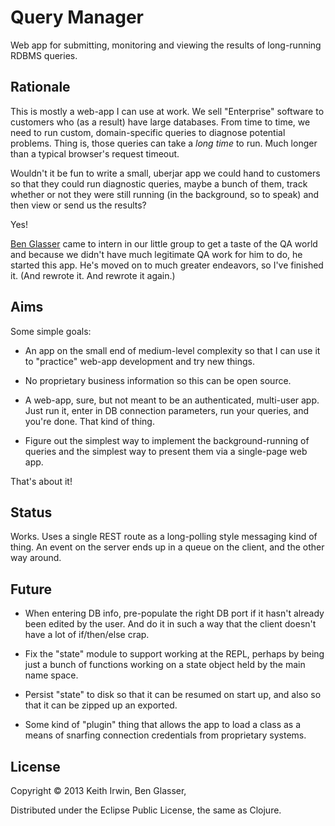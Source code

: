 # Query Manager

Web app for submitting, monitoring and viewing the results of
long-running RDBMS queries.

## Rationale

This is mostly a web-app I can use at work. We sell "Enterprise"
software to customers who (as a result) have large databases. From
time to time, we need to run custom, domain-specific queries to
diagnose potential problems. Thing is, those queries can take a _long
time_ to run. Much longer than a typical browser's request timeout.

Wouldn't it be fun to write a small, uberjar app we could hand to
customers so that they could run diagnostic queries, maybe a bunch of
them, track whether or not they were still running (in the background,
so to speak) and then view or send us the results?

Yes!

[Ben Glasser](https://github.com/BenGlasser) came to intern in our
little group to get a taste of the QA world and because we didn't have
much legitimate QA work for him to do, he started this app. He's moved
on to much greater endeavors, so I've finished it. (And rewrote
it. And rewrote it again.)

## Aims

Some simple goals:

 - An app on the small end of medium-level complexity so that I can
   use it to "practice" web-app development and try new things.

 - No proprietary business information so this can be open source.

 - A web-app, sure, but not meant to be an authenticated, multi-user
   app. Just run it, enter in DB connection parameters, run your
   queries, and you're done. That kind of thing.

 - Figure out the simplest way to implement the background-running of
   queries and the simplest way to present them via a single-page web
   app.

That's about it!

## Status

Works. Uses a single REST route as a long-polling style messaging kind
of thing. An event on the server ends up in a queue on the client, and
the other way around.

## Future

 - When entering DB info, pre-populate the right DB port if it hasn't
   already been edited by the user. And do it in such a way that the
   client doesn't have a lot of if/then/else crap.

 - Fix the "state" module to support working at the REPL, perhaps by
   being just a bunch of functions working on a state object held by
   the main name space.

 - Persist "state" to disk so that it can be resumed on start up, and
   also so that it can be zipped up an exported.

 - Some kind of "plugin" thing that allows the app to load a class as
   a means of snarfing connection credentials from proprietary
   systems.

## License

Copyright &copy; 2013 Keith Irwin, Ben Glasser,

Distributed under the Eclipse Public License, the same as Clojure.

[cs]: https://github.com/clojure/clojurescript
[ca]: https://github.com/clojure/core.async
